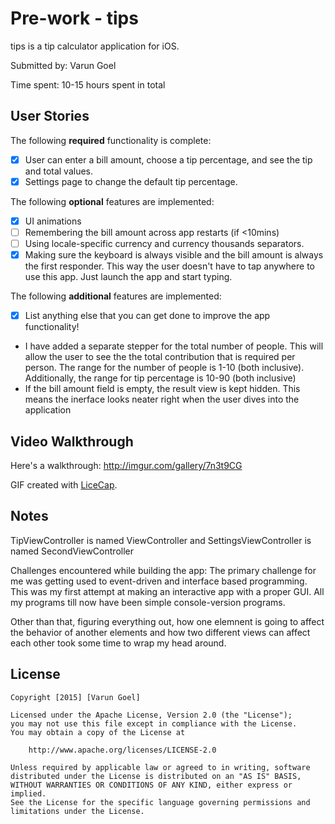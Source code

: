 # Pre-work - tips

tips is a tip calculator application for iOS.

Submitted by: Varun Goel

Time spent: 10-15 hours spent in total

## User Stories

The following **required** functionality is complete:

* [x] User can enter a bill amount, choose a tip percentage, and see the tip and total values.
* [x] Settings page to change the default tip percentage.

The following **optional** features are implemented:
* [x] UI animations
* [ ] Remembering the bill amount across app restarts (if <10mins)
* [ ] Using locale-specific currency and currency thousands separators.
* [x] Making sure the keyboard is always visible and the bill amount is always the first responder. This way the user doesn't have to tap anywhere to use this app. Just launch the app and start typing.

The following **additional** features are implemented:

- [x] List anything else that you can get done to improve the app functionality!
- I have added a separate stepper for the total number of people. This will allow the user to see the the total contribution that is required per person. The range for the number of people is 1-10 (both inclusive). Additionally, the range for tip percentage is 10-90 (both inclusive)
- If the bill amount field is empty, the result view is kept hidden. This means the inerface looks neater right when the user dives into the application

## Video Walkthrough 

Here's a walkthrough:
<a>http://imgur.com/gallery/7n3t9CG</a>

GIF created with [LiceCap](http://www.cockos.com/licecap/).

## Notes

TipViewController is named ViewController and SettingsViewController is named SecondViewController

Challenges encountered while building the app:
The primary challenge for me was getting used to event-driven and interface based programming. This was my first attempt at making an interactive app with a proper GUI. All my programs till now have been simple console-version programs. 

Other than that, figuring everything out, how one elemnent is going to affect the behavior of another elements and how two different views can affect each other took some time to wrap my head around.

## License

    Copyright [2015] [Varun Goel]

    Licensed under the Apache License, Version 2.0 (the "License");
    you may not use this file except in compliance with the License.
    You may obtain a copy of the License at

        http://www.apache.org/licenses/LICENSE-2.0

    Unless required by applicable law or agreed to in writing, software
    distributed under the License is distributed on an "AS IS" BASIS,
    WITHOUT WARRANTIES OR CONDITIONS OF ANY KIND, either express or implied.
    See the License for the specific language governing permissions and
    limitations under the License.
